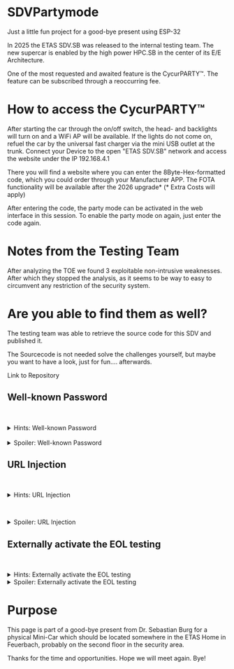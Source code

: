 # SDVPartymode
Just a little fun project for a good-bye present using ESP-32


In 2025 the ETAS SDV.SB was released to the internal testing team. The new supercar is enabled by the high power HPC.SB in the center of its E/E Architecture.

One of the most requested and awaited feature is the CycurPARTY™. The feature can be subscribed through a reoccurring fee.

# How to access the CycurPARTY™

After starting the car through the on/off switch, the head- and backlights will turn on and a WiFi AP will be available. If the lights do not come on, refuel the car by the universal fast charger via the mini USB outlet at the trunk. Connect your Device to the open "ETAS SDV.SB" network and access the website under the IP 192.168.4.1 

There you will find a website where you can enter the 8Byte-Hex-formatted code, which you could order through your Manufacturer APP. The FOTA functionality will be available after the 2026 upgrade* (* Extra Costs will apply)

After entering the code, the party mode can be activated in the web interface in this session. To enable the party mode on again, just enter the code again.

	

# Notes from the Testing Team

After analyzing the TOE we found 3 exploitable non-intrusive weaknesses. After which they stopped the analysis, as it seems to be way to easy to circumvent any restriction of the security system.

# Are you able to find them as well?

The testing team was able to retrieve the source code for this SDV and published it. 

The Sourcecode is not needed solve the challenges yourself, but maybe you want to have a look, just for fun.... afterwards. 

Link to Repository






## Well-known Password
 <details> 
  <summary>Hints: Well-known Password</summary>
   We tried known words which are used as placeholders quite often. As it seems the initial default password is still working even in the released version.
</details>
 <details> 
  <summary>Spoiler: Well-known Password</summary>
 DEADBEEF is often used to initially set values in the code. (0xDEADBEEF will work as well)
</details>


## URL Injection

 <details> 
  <summary>Hints: URL Injection</summary>
  After submitting the correct password, the websites redirects to a website which has the CycurPARTY™ Mode enabled. This site can be accessed without the proper code, as the check is not done on this site again.
</details>

 <details> 
  <summary>Spoiler: URL Injection</summary>
  Just access http://192.168.4.1/access/ok this can the changed after entering a false code, which forwards to http://192.168.4.1/access/no 
</details>

## Externally activate the EOL testing
 <details> 
  <summary>Hints: Externally activate the EOL testing </summary>
  The CycurPARTY™ Mode is tested in EOL testing be externally triggering a testing circuit a surprisingly genius mechanism. This can be triggered through household items WITHOUT damages to the car.

</details>
<details> 
  <summary>Spoiler: Externally activate the EOL testing </summary>
Really? Come on! Try more! Think of it like this: At EOL the car drives over something with externally triggers the CycurPARTY™ Mode for testing. The trigger gets triggered. It is a very basic trigger.... no electronics required. Maybe look at your fridge or nametag.


  (it's magnets)
</details>



# Purpose




This page is part of a good-bye present from Dr. Sebastian Burg for a physical Mini-Car which should be located somewhere in the ETAS Home in Feuerbach, probably on the second floor in the security area.




Thanks for the time and opportunities. Hope we will meet again. Bye! 

